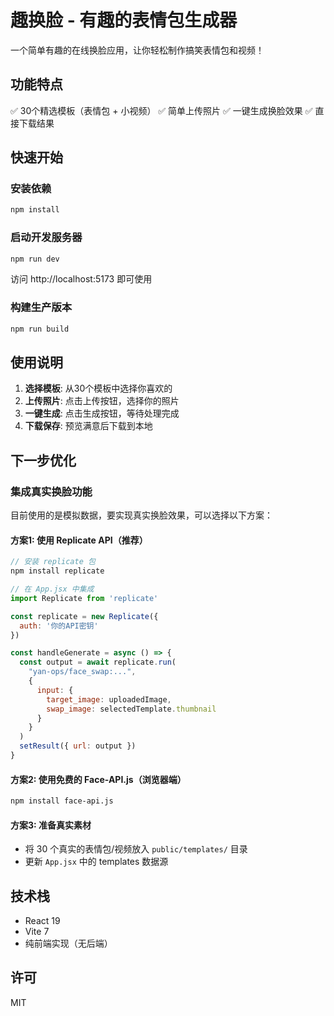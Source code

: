# 趣换脸 - 有趣的表情包生成器

一个简单有趣的在线换脸应用，让你轻松制作搞笑表情包和视频！

## 功能特点

✅ 30个精选模板（表情包 + 小视频）
✅ 简单上传照片
✅ 一键生成换脸效果
✅ 直接下载结果

## 快速开始

### 安装依赖
```bash
npm install
```

### 启动开发服务器
```bash
npm run dev
```

访问 http://localhost:5173 即可使用

### 构建生产版本
```bash
npm run build
```

## 使用说明

1. **选择模板**: 从30个模板中选择你喜欢的
2. **上传照片**: 点击上传按钮，选择你的照片
3. **一键生成**: 点击生成按钮，等待处理完成
4. **下载保存**: 预览满意后下载到本地

## 下一步优化

### 集成真实换脸功能

目前使用的是模拟数据，要实现真实换脸效果，可以选择以下方案：

#### 方案1: 使用 Replicate API（推荐）
```javascript
// 安装 replicate 包
npm install replicate

// 在 App.jsx 中集成
import Replicate from 'replicate'

const replicate = new Replicate({
  auth: '你的API密钥'
})

const handleGenerate = async () => {
  const output = await replicate.run(
    "yan-ops/face_swap:...",
    {
      input: {
        target_image: uploadedImage,
        swap_image: selectedTemplate.thumbnail
      }
    }
  )
  setResult({ url: output })
}
```

#### 方案2: 使用免费的 Face-API.js（浏览器端）
```bash
npm install face-api.js
```

#### 方案3: 准备真实素材
- 将 30 个真实的表情包/视频放入 `public/templates/` 目录
- 更新 `App.jsx` 中的 templates 数据源

## 技术栈

- React 19
- Vite 7
- 纯前端实现（无后端）

## 许可

MIT
